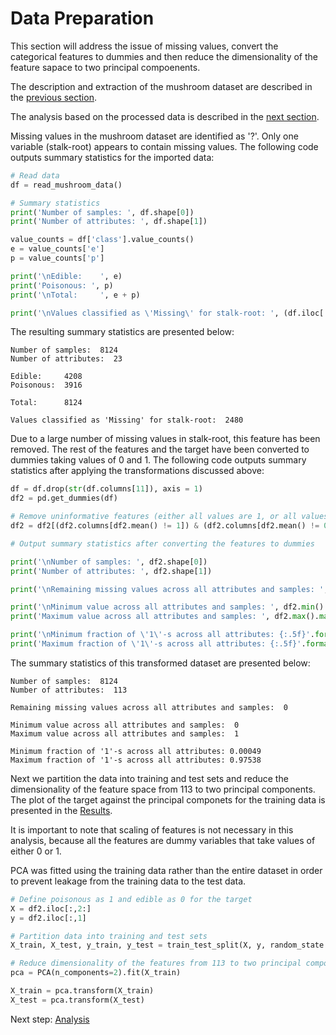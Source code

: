 # Data Preparation

This section will address the issue of missing values, convert the categorical features to dummies 
and then reduce the dimensionality of the feature sapace to two principal compoenents.

The description and extraction of the mushroom dataset are described in the [previous section](https://eagronin.github.io/mushroom-classification-acquire). 

The analysis based on the processed data is described in the [next section](https://eagronin.github.io/mushroom-classification-analyze).

Missing values in the mushroom dataset are identified as '?'.  Only one variable (stalk-root) appears to contain
missing values.  The following code outputs summary statistics for the imported data:

```python
# Read data
df = read_mushroom_data()

# Summary statistics
print('Number of samples: ', df.shape[0])
print('Number of attributes: ', df.shape[1])

value_counts = df['class'].value_counts()
e = value_counts['e']
p = value_counts['p']

print('\nEdible:    ', e)
print('Poisonous: ', p)
print('\nTotal:     ', e + p)

print('\nValues classified as \'Missing\' for stalk-root: ', (df.iloc[:,11] == '?').sum())
```

The resulting summary statistics are presented below:

```
Number of samples:  8124
Number of attributes:  23

Edible:     4208
Poisonous:  3916

Total:      8124

Values classified as 'Missing' for stalk-root:  2480
```

Due to a large number of missing values in stalk-root, this feature has been removed.
The rest of the features and the target have been converted to dummies taking values of 0 and 1.  The following code 
outputs summary statistics after applying the transformations discussed above:

```python
df = df.drop(str(df.columns[11]), axis = 1)
df2 = pd.get_dummies(df)

# Remove uninformative features (either all values are 1, or all values are 0)
df2 = df2[(df2.columns[df2.mean() != 1]) & (df2.columns[df2.mean() != 0])]

# Output summary statistics after converting the features to dummies

print('\nNumber of samples: ', df2.shape[0])
print('Number of attributes: ', df2.shape[1])

print('\nRemaining missing values across all attributes and samples: ', df2.isnull().sum().sum())

print('\nMinimum value across all attributes and samples: ', df2.min().min())
print('Maximum value across all attributes and samples: ', df2.max().max())

print('\nMinimum fraction of \'1\'-s across all attributes: {:.5f}'.format(df2.mean().min()))
print('Maximum fraction of \'1\'-s across all attributes: {:.5f}'.format(df2.mean().max()))
```

The summary statistics of this transformed dataset are presented below:

```
Number of samples:  8124
Number of attributes:  113

Remaining missing values across all attributes and samples:  0

Minimum value across all attributes and samples:  0
Maximum value across all attributes and samples:  1

Minimum fraction of '1'-s across all attributes: 0.00049
Maximum fraction of '1'-s across all attributes: 0.97538
```

Next we partition the data into training and test sets and reduce the dimensionality of the feature space from 113 to two principal components.  The plot of the target against the principal componets for the training data is presented 
in the [Results](https://eagronin.github.io/mushroom-classification-report).

It is important to note that scaling of features is not necessary in this analysis, because all the features are dummy variables that take values of either 0 or 1.  

PCA was fitted using the training data rather than the entire dataset in order to prevent leakage from the training data to the test data.

```python
# Define poisonous as 1 and edible as 0 for the target
X = df2.iloc[:,2:]
y = df2.iloc[:,1]            

# Partition data into training and test sets
X_train, X_test, y_train, y_test = train_test_split(X, y, random_state = 10)

# Reduce dimensionality of the features from 113 to two principal components
pca = PCA(n_components=2).fit(X_train)

X_train = pca.transform(X_train)
X_test = pca.transform(X_test)
```

Next step: [Analysis](https://eagronin.github.io/mushroom-classification-analyze)
